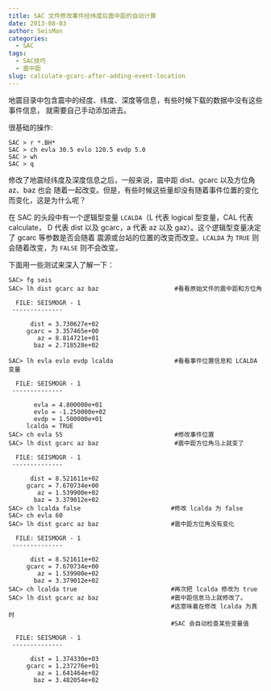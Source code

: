 ```yaml
---
title: SAC 文件修改事件经纬度后震中距的自动计算
date: 2013-08-03
author: SeisMan
categories:
  - SAC
tags:
  - SAC技巧
  - 震中距
slug: calculate-gcarc-after-adding-event-location
---
```


地震目录中包含震中的经度、纬度、深度等信息，有些时候下载的数据中没有这些事件信息，
就需要自己手动添加进去。

很基础的操作:

    SAC > r *.BH*
    SAC > ch evla 30.5 evlo 120.5 evdp 5.0
    SAC > wh
    SAC > q

修改了地震经纬度及深度信息之后，一般来说，震中距 dist、gcarc 以及方位角 az、baz 也会
随着一起改变。但是，有些时候这些量却没有随着事件位置的变化而变化，这是为什么呢？

<!--more-->

在 SAC 的头段中有一个逻辑型变量 `LCALDA`（L 代表 logical 型变量，CAL 代表 calculate，
D 代表 dist 以及 gcarc，a 代表 az 以及 gaz）。这个逻辑型变量决定了 gcarc 等参数是否会随着
震源或台站的位置的改变而改变。`LCALDA` 为 `TRUE` 则会随着改变，为 `FALSE` 则不会改变。

下面用一些测试来深入了解一下：

    SAC> fg seis
    SAC> lh dist gcarc az baz                     #看看原始文件的震中距和方位角

      FILE: SEISMOGR - 1
     --------------

          dist = 3.730627e+02
         gcarc = 3.357465e+00
            az = 8.814721e+01
           baz = 2.718528e+02

    SAC> lh evla evlo evdp lcalda                 #看看事件位置信息和 LCALDA 变量

      FILE: SEISMOGR - 1
     --------------

           evla = 4.800000e+01
           evlo = -1.250000e+02
           evdp = 1.500000e+01
         lcalda = TRUE
    SAC> ch evla 55                               #修改事件位置
    SAC> lh dist gcarc az baz                     #震中距方位角马上就变了

      FILE: SEISMOGR - 1
     --------------

          dist = 8.521611e+02
         gcarc = 7.670734e+00
            az = 1.539900e+02
           baz = 3.379012e+02
    SAC> ch lcalda false                         #修改 lcalda 为 false
    SAC> ch evla 60
    SAC> lh dist gcarc az baz                    #震中距方位角没有变化

      FILE: SEISMOGR - 1
     --------------

          dist = 8.521611e+02
         gcarc = 7.670734e+00
            az = 1.539900e+02
           baz = 3.379012e+02
    SAC> ch lcalda true                          #再次把 lcalda 修改为 true
    SAC> lh dist gcarc az baz                    #震中距信息马上就修改了。
                                                 #这意味着在修改 lcalda 为真时
                                                 #SAC 会自动检查某些变量值

      FILE: SEISMOGR - 1
     --------------

          dist = 1.374330e+03
         gcarc = 1.237276e+01
            az = 1.641464e+02
           baz = 3.482054e+02
